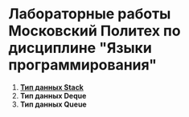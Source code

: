 # Лабораторные работы Московский Политех по дисциплине "Языки программирования"
1. [**__Тип данных Stаck__**](https://github.com/k0swel/mpu_labs/tree/new_labs/1%20%D0%BB%D0%B0%D0%B1%D0%B0)
2. **__Тип данных Deque__**
3. **__Тип данных Queue__**
